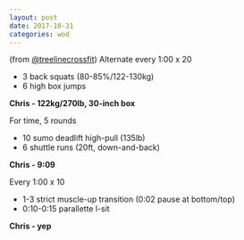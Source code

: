 ```yaml
---
layout: post
date: 2017-10-31
categories: wod
---
```


(from [@treelinecrossfit](http://www.treelinecrossfit.com)) Alternate every 1:00 x 20
- 3 back squats (80-85%/122-130kg)
- 6 high box jumps

**Chris - <span>122kg/270lb, 30-inch box</span>**

For time, 5 rounds
- 10 sumo deadlift high-pull (135lb)
- 6 shuttle runs (20ft, down-and-back)

**Chris - <span>9:09</span>**

Every 1:00 x 10
- 1-3 strict muscle-up transition (0:02 pause at bottom/top)
- 0:10-0:15 parallette l-sit

**Chris - <span>yep</span>**
